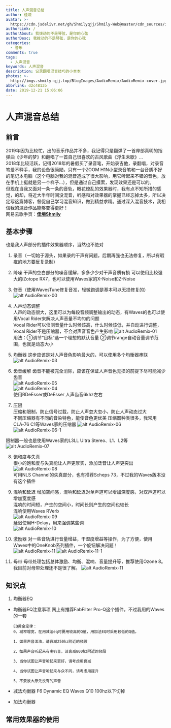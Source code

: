 ```yaml
---
title: 人声混音总结
author: 佳境
avatar: >-
  https://cdn.jsdelivr.net/gh/Shmilyqjj/Shmily-Web@master/cdn_sources/img/custom/avatar.jpg
authorLink: /
authorAbout: 我拨动的不是琴弦，是你的心弦
authorDesc: 我拨动的不是琴弦，是你的心弦
categories:
  - 音乐
comments: true
tags:
  - 人声混音
keywords: 人声混音
description: 记录翻唱混音技巧的小本本
photos: >-
  http://imgs.shmily-qjj.top/BlogImages/AudioRemix/AudioRemix-cover.jpg
abbrlink: d2c4813b
date: 2019-12-21 15:06:06
---
```

# 人声混音总结  

## 前言  
2019年因为比较忙，出的音乐作品并不多，我记得只是翻弹了一首岸部真明的指弹曲《少年的梦》和翻唱了一首自己很喜欢的古风歌曲《浮生未歇》...  
2018年比较活跃，记得2018年的暑假买了录音笔，开始录吉他，录翻唱，对录音笔爱不释手，我的设备很简陋，只有一个ZOOM H1N小型录音笔和一台音质不好的笔记本电脑（这个电脑对我的混音造成了很大影响，用它听起来不错的音色，放在手机上挺就是另一个样子...），但是通过自己摸索，发现效果还是可以的。  
但现在当我又面对一条一条的音轨，眼花缭乱的效果器时，我有点不知所措的感觉，的却，将近大半年时间没混音，听感和对效果器的掌握已经忘掉太多，所以决定写这篇博客，督促自己学习混音知识，做到精益求精。通过深入混音技术，我相信我的混音作品能够变得更好！  
网易云歌手页：**[佳境Shmily](https://music.163.com/#/user/home?id=318926152)**

## 基本步骤  
也是我人声部分的插件效果器顺序，当然也不绝对
1. 录音（一切始于源头，如果录的干声有问题，后期再强也无法修复，所以有瑕疵的地方要反复录制）
2. 降噪
  干声的空白部分的噪音缓解，多多少少对干声音质有损
  可以使用比较强大的iZotope RX7，也可以使用Waves家的X-Noise和Z-Noise  
3. 修音（使用WavesTune修复音准，轻微跑调是基本可以无损修复的）  
  ![alt AudioRemix-00](http://imgs.shmily-qjj.top/BlogImages/AudioRemix/AudioRemix-00.JPG)  
4. 人声动态调整  
  人声的动态很大，这里可以为每段音频调整输出的动态，有Waves的也可以使用Vocal Rider来解决人声音量不均匀的问题  
  Vocal Rider可以侦测音量什么时候该高，什么时候该低，并自动进行调整，Vocal Rider不是压缩器，不会对声音音色产生影响
  ![alt AudioRemix-01](http://imgs.shmily-qjj.top/BlogImages/AudioRemix/AudioRemix-01.JPG)  
  用法：①调节“目标”选一个理想的默认音量 ②调节range自动音量调节范围，也就是动态大小  
5. 均衡器
  这步应该是对人声音色影响最大的，可以使用多个均衡器串联  
  ![alt AudioRemix-03](http://imgs.shmily-qjj.top/BlogImages/AudioRemix/AudioRemix-03.JPG)  

6. 齿音缓解
  齿音不能被完全消除，应该在保证人声音色无损的前提下尽可能减少齿音  
  ![alt AudioRemix-05](http://imgs.shmily-qjj.top/BlogImages/AudioRemix/AudioRemix-05.JPG)  
  ![alt AudioRemix-04](http://imgs.shmily-qjj.top/BlogImages/AudioRemix/AudioRemix-04.JPG)  
  使用RDeEsser或DeEsser 人声齿音6khz左右

7. 压限  
  压缩和限制，防止信号过载，防止人声忽大忽小，防止人声动态过大  
  不同压缩器有不同的音染特色，能使音色更优美
  压缩器种类很多，我常用CLA-76 C1等Waves家的压缩器
  ![alt AudioRemix-06](http://imgs.shmily-qjj.top/BlogImages/AudioRemix/AudioRemix-06.JPG) 
  ![alt AudioRemix-06-1](http://imgs.shmily-qjj.top/BlogImages/AudioRemix/AudioRemix-06-1.JPG)
 
  限制器一般也是使用Waves家的L3LL Ultra Stereo、L1、L2等  
  ![alt AudioRemix-07](http://imgs.shmily-qjj.top/BlogImages/AudioRemix/AudioRemix-07.JPG)  

8. 饱和度与失真  
  很小的饱和度与失真能让人声更厚实，添加泛音让人声更突出  
  ![alt AudioRemix-08](http://imgs.shmily-qjj.top/BlogImages/AudioRemix/AudioRemix-08.JPG)  
  可用NLS Channel的失真部分，也有推荐Scheps 73，不过我的Waves版本没有这个插件  

9. 混响和延迟
  增加空间感，混响和延迟对单声道可以增加深度感，对双声道可以增加宽度感  
  混响的时间短，产生的空间小，时间长则产生的空间也较长  
  混响使用Waves RVerb  
  ![alt AudioRemix-09](http://imgs.shmily-qjj.top/BlogImages/AudioRemix/AudioRemix-09.JPG)  
  延迟使用H-Delay，用来强调某些词  
  ![alt AudioRemix-10](http://imgs.shmily-qjj.top/BlogImages/AudioRemix/AudioRemix-10.JPG)  

10. 激励器
  对一些音轨进行音量增益，干湿度增益等操作，为了方便，使用Waves中的OneKnob系列插件，一个旋钮解决问题！  
  ![alt AudioRemix-11](http://imgs.shmily-qjj.top/BlogImages/AudioRemix/AudioRemix-11.JPG)  ![alt AudioRemix-11-1](http://imgs.shmily-qjj.top/BlogImages/AudioRemix/AudioRemix-11-1.JPG)  
    


11. 母带
  母带处理包括总体激励、均衡、混响、音量提升等，推荐使用Ozone 8。我目前对母带处理还不是很了解。
  ![alt AudioRemix-11](http://imgs.shmily-qjj.top/BlogImages/AudioRemix/AudioRemix-12.JPG)  


## 知识点  
1. 均衡器EQ  
  * 均衡器EQ注意事项
    网上有推荐FabFilter Pro-Q这个插件，不过我用的Waves的一套  
    ```text
    EQ黄金定律：
    0、减窄增宽，在用减法eq时要用较高的Q值，用加法EQ时采用较低的Q值。
    
    1、如果声音浑浊，请衰减250hz附近的频段
    
    2、如果声音听起来有喇叭音，请衰减800hz附近的频段
    
    3、当你试图让声音听起来更好，请考虑用衰减
    
    4、当你试图让声音听起来与众不同，请考虑用提升
    
    5、不要放大原先没有的声音
    ```  

  * 减法均衡器
    F6 Dynamic EQ   Waves Q10 
    100hz以下切掉
    
  * 加法均衡器




## 常用效果器的使用

